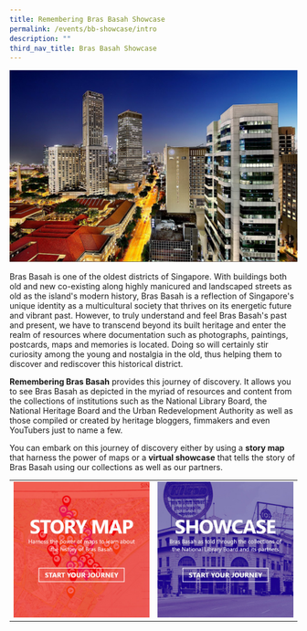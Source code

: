 ```yaml
---
title: Remembering Bras Basah Showcase
permalink: /events/bb-showcase/intro
description: ""
third_nav_title: Bras Basah Showcase
---
```

[![Alt text for image on Isomer site](/images/sample-bb-showcase-landing.jpg)](https://flic.kr/p/fN9R2A)

Bras Basah is one of the oldest districts of Singapore. With buildings both old and new co-existing along highly manicured and landscaped streets as old as the island's modern history, Bras Basah is a reflection of Singapore's unique identity as a multicultural society that thrives on its energetic future and vibrant past. However, to truly understand and feel Bras Basah's past and present, we have to transcend beyond its built heritage and enter the realm of resources where documentation such as photographs, paintings, postcards, maps and memories is located. Doing so will certainly stir curiosity among the young and nostalgia in the old, thus helping them to discover and rediscover this historical district.

**Remembering Bras Basah** provides this journey of discovery. It allows you to see Bras Basah as depicted in the myriad of resources and content from the collections of institutions such as the National Library Board, the National Heritage Board and the Urban Redevelopment Authority as well as those compiled or created by heritage bloggers, fimmakers and even YouTubers just to name a few. 

You can embark on this journey of discovery either by using a **story map** that harness the power of maps or a **virtual showcase** that tells the story of Bras Basah using our collections as well as our partners.


|  |  | 
| -------- | -------- | 
| [![Alt text for image on Isomer site](/images/story-map-journey.jpg)](https://uploads.knightlab.com/storymapjs/04f5c05311b7e48aadefd0cdd269c308/bras-basah/index.html)    | [![Alt text for image on Isomer site](/images/showcase-journey.jpg)](/events/bb-showcase/early-bb)    |